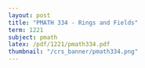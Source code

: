 ```yaml
---
layout: post
title: "PMATH 334 - Rings and Fields"
term: 1221
subject: pmath
latex: /pdf/1221/pmath334.pdf
thumbnail: "/crs_banner/pmath334.png"
---
```




